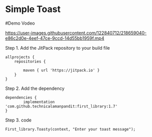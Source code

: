 # Simple Toast

#Demo Vodeo



https://user-images.githubusercontent.com/122840712/218659040-e86c2d0e-4eef-47ce-9ccd-14d55bb1959f.mp4





Step 1. Add the JitPack repository to your build file


    allprojects {
		repositories {
			
			maven { url 'https://jitpack.io' }
		}
	}
  
  Step 2. Add the dependency
  
  	dependencies {
	        implementation 'com.github.technicalamanpandit:first_library:1.7'
	}
  
  Step 3. code
   
    First_library.Toasty(context, "Enter your toast message");
  
  
